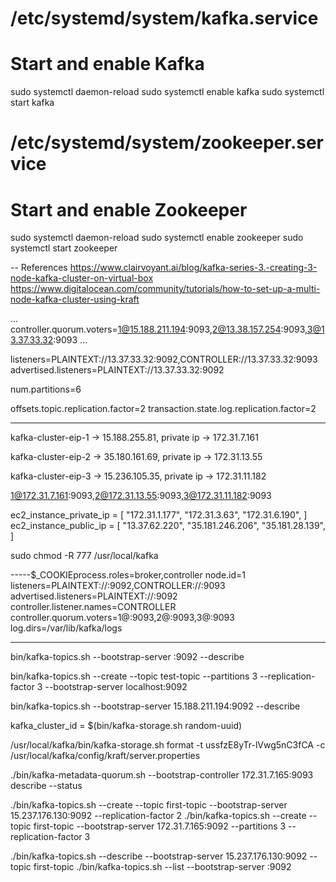# /etc/systemd/system/kafka.service
# Start and enable Kafka
sudo systemctl daemon-reload
sudo systemctl enable kafka
sudo systemctl start kafka

# /etc/systemd/system/zookeeper.service
# Start and enable Zookeeper
sudo systemctl daemon-reload
sudo systemctl enable zookeeper
sudo systemctl start zookeeper


-- References
https://www.clairvoyant.ai/blog/kafka-series-3.-creating-3-node-kafka-cluster-on-virtual-box
https://www.digitalocean.com/community/tutorials/how-to-set-up-a-multi-node-kafka-cluster-using-kraft



...
controller.quorum.voters=1@15.188.211.194:9093,2@13.38.157.254:9093,3@13.37.33.32:9093
...

listeners=PLAINTEXT://13.37.33.32:9092,CONTROLLER://13.37.33.32:9093
advertised.listeners=PLAINTEXT://13.37.33.32:9092

num.partitions=6

offsets.topic.replication.factor=2
transaction.state.log.replication.factor=2



------
kafka-cluster-eip-1 -> 15.188.255.81, private ip -> 172.31.7.161

kafka-cluster-eip-2 -> 35.180.161.69, private ip -> 172.31.13.55

kafka-cluster-eip-3 -> 15.236.105.35, private ip -> 172.31.11.182

1@172.31.7.161:9093,2@172.31.13.55:9093,3@172.31.11.182:9093

ec2_instance_private_ip = [
  "172.31.1.177",
  "172.31.3.63",
  "172.31.6.190",
]
ec2_instance_public_ip = [
  "13.37.62.220",
  "35.181.246.206",
  "35.181.28.139",
]

sudo chmod -R 777 /usr/local/kafka


-----$_COOKIEprocess.roles=broker,controller
node.id=1
listeners=PLAINTEXT://:9092,CONTROLLER://:9093
advertised.listeners=PLAINTEXT://<Node1-Public-IP>:9092
controller.listener.names=CONTROLLER
controller.quorum.voters=1@<Node1-Private-IP>:9093,2@<Node2-Private-IP>:9093,3@<Node3-Private-IP>:9093
log.dirs=/var/lib/kafka/logs


----------
bin/kafka-topics.sh --bootstrap-server <Node1-Public-IP>:9092 --describe

bin/kafka-topics.sh --create --topic test-topic --partitions 3 --replication-factor 3 --bootstrap-server localhost:9092

bin/kafka-topics.sh --bootstrap-server 15.188.211.194:9092 --describe


kafka_cluster_id = $(bin/kafka-storage.sh random-uuid)


/usr/local/kafka/bin/kafka-storage.sh format -t ussfzE8yTr-lVwg5nC3fCA -c /usr/local/kafka/config/kraft/server.properties

./bin/kafka-metadata-quorum.sh --bootstrap-controller 172.31.7.165:9093 describe --status

./bin/kafka-topics.sh --create --topic first-topic --bootstrap-server 15.237.176.130:9092 --replication-factor 2
./bin/kafka-topics.sh --create --topic first-topic --bootstrap-server 172.31.7.165:9092 --partitions 3 --replication-factor 3


./bin/kafka-topics.sh --describe --bootstrap-server 15.237.176.130:9092 --topic first-topic
./bin/kafka-topics.sh --list --bootstrap-server <private-ip-of-kafka-node-1>:9092